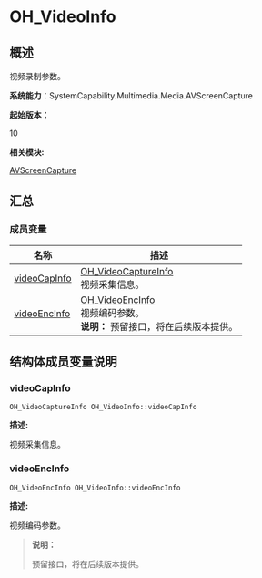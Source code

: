 # OH_VideoInfo


## 概述

视频录制参数。

**系统能力**：SystemCapability.Multimedia.Media.AVScreenCapture

**起始版本：**

10

**相关模块:**

[AVScreenCapture](_a_v_screen_capture.md)


## 汇总


### 成员变量

| 名称 | 描述 | 
| -------- | -------- |
| [videoCapInfo](#videocapinfo) | [OH_VideoCaptureInfo](_o_h___video_capture_info.md)<br/>视频采集信息。 | 
| [videoEncInfo](#videoencinfo) | [OH_VideoEncInfo](_o_h___video_enc_info.md)<br/>视频编码参数。 <br>**说明：** 预留接口，将在后续版本提供。| 


## 结构体成员变量说明


### videoCapInfo

```
OH_VideoCaptureInfo OH_VideoInfo::videoCapInfo
```

**描述:**

视频采集信息。


### videoEncInfo

```
OH_VideoEncInfo OH_VideoInfo::videoEncInfo
```

**描述:**

视频编码参数。

> **说明：** 
> 
> 预留接口，将在后续版本提供。
